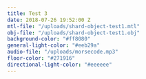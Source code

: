 ```yaml
---
title: Test 3
date: 2018-07-26 19:52:00 Z
mtl-file: "/uploads/shard-object-test1.mtl"
obj-file: "/uploads/shard-object-test1.obj"
background-color: "#ff8080"
general-light-color: "#eeb29a"
audio-file: "/uploads/morsecode.mp3"
floor-color: "#271916"
directional-light-color: "#eeeeee"
---
```


